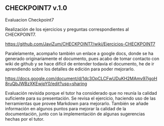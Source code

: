 ## CHECKPOINT7 v.1.0
Evaluacion Checkpoint7

Realización de los ejercicios y preguntas correspondientes al CHECKPOINT7.

https://github.com/JaviZum/CHECKPOINT7/wiki/Ejercicios-CHECKPOINT7

Paralelamente, acompaño también un enlace a google docs, donde se ha generado originariamente el documento, pues acabo de tomar contacto con wiki de github y se hace difícil de entender todavía el documento, he de ir aprendiendo sobre los detalles de edición para poder mejorarlo.

https://docs.google.com/document/d/1dc3OpCLCFwUDuKH2MAmv97igoH8ruQbJWBzXKEwjpY0/edit?usp=sharing

Evaluación revisida porque el tutor ha considerado que no reunía la calidad suficiente para su presentación.
Se revisa el ejercicio, haciendo uso de las herramientas que provee Markdown para mejorarlo. También se añade información en algunos puntos para mejorar la calidad de la documentación, junto con la implementación de algunas sugerencias hechas por el tutor.
